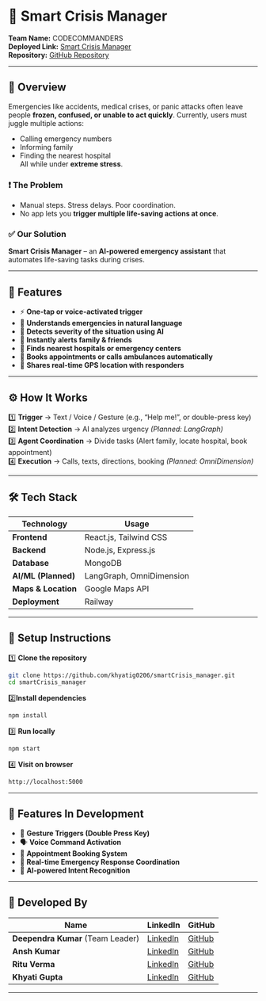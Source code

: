 # 🚨 Smart Crisis Manager

**Team Name:** CODECOMMANDERS  
**Deployed Link:** [Smart Crisis Manager](https://smartcrisismanager-production.up.railway.app/)  
**Repository:** [GitHub Repository](https://github.com/khyatig0206/smartCrisis_manager.git)

---

## 📖 Overview

Emergencies like accidents, medical crises, or panic attacks often leave people **frozen, confused, or unable to act quickly**. Currently, users must juggle multiple actions:
- Calling emergency numbers
- Informing family
- Finding the nearest hospital  
All while under **extreme stress**.

### ❗ The Problem
- Manual steps. Stress delays. Poor coordination.
- No app lets you **trigger multiple life-saving actions at once**.

### ✅ Our Solution
**Smart Crisis Manager** – an **AI-powered emergency assistant** that automates life-saving tasks during crises.

---

## 🔑 Features
- ⚡ **One-tap or voice-activated trigger**
- 🧠 **Understands emergencies in natural language**
- 🚨 **Detects severity of the situation using AI**
- 📲 **Instantly alerts family & friends**
- 🏥 **Finds nearest hospitals or emergency centers**
- 📅 **Books appointments or calls ambulances automatically**
- 📍 **Shares real-time GPS location with responders**

---

## ⚙️ How It Works
1️⃣ **Trigger** → Text / Voice / Gesture (e.g., “Help me!”, or double-press key)  
2️⃣ **Intent Detection** → AI analyzes urgency *(Planned: LangGraph)*  
3️⃣ **Agent Coordination** → Divide tasks (Alert family, locate hospital, book appointment)  
4️⃣ **Execution** → Calls, texts, directions, booking *(Planned: OmniDimension)*

---

## 🛠 Tech Stack
| Technology        | Usage                                |
|-------------------|--------------------------------------|
| **Frontend**      | React.js, Tailwind CSS               |
| **Backend**       | Node.js, Express.js                  |
| **Database**      | MongoDB                             |
| **AI/ML (Planned)** | LangGraph, OmniDimension             |
| **Maps & Location** | Google Maps API                     |
| **Deployment**    | Railway                              |

---

## 🚀 Setup Instructions

1️⃣ **Clone the repository**
```bash
git clone https://github.com/khyatig0206/smartCrisis_manager.git
cd smartCrisis_manager
```

2️⃣**Install dependencies**
```bash
npm install
```

3️⃣ **Run locally**
```bash
npm start
```

4️⃣ **Visit on browser**
```bash
http://localhost:5000
```

---

## 🚧 Features In Development

- 📱 **Gesture Triggers (Double Press Key)**
- 🗣️ **Voice Command Activation**
- 🏥 **Appointment Booking System**
- 📡 **Real-time Emergency Response Coordination**
- 🧠 **AI-powered Intent Recognition**

---

## 👥 Developed By

| Name                      | LinkedIn                                                                                  | GitHub                                  |
|---------------------------|------------------------------------------------------------------------------------------|-----------------------------------------|
| **Deependra Kumar** (Team Leader) | [LinkedIn](https://www.linkedin.com/in/deependra-kumar-784170256/)                         | [GitHub](https://github.com/Deep-1507)  |
| **Ansh Kumar**            | [LinkedIn](https://www.linkedin.com/in/ansh-8052-)                                        | [GitHub](https://github.com/Ansh8052)   |
| **Ritu Verma**            | [LinkedIn](https://www.linkedin.com/in/ritu-verma-98a3aa25a/)                             | [GitHub](https://github.com/Ritu29verma)|
| **Khyati Gupta**          | [LinkedIn](https://www.linkedin.com/in/khyati-gupta-9748bb254/)                           | [GitHub](https://github.com/khyatig0206)|

---
